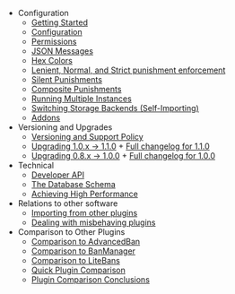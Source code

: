* Configuration
  * [Getting Started](Getting-Started)
  * [Configuration](Configuration)
  * [Permissions](Permissions)
  * [JSON Messages](JSON-Messages)
  * [Hex Colors](Color-Codes)
  * [Lenient, Normal, and Strict punishment enforcement](Punishment-Enforcement_-Lenient,-Normal,-and-Strict-settings)
  * [Silent Punishments](Silent-Punishments)
  * [Composite Punishments](Guide-to-Composite-Punishments)
  * [Running Multiple Instances](Running-Multiple-Instances)
  * [Switching Storage Backends (Self-Importing)](Self-Importing)
  * [Addons](Addons)
* Versioning and Upgrades
  * [Versioning and Support Policy](Versioning-and-Support-Policies)
  * [Upgrading 1.0.x -> 1.1.0](Upgrading-to-LibertyBans-1.1.0-from-1.0.x.md) + [Full changelog for 1.1.0](Changes-in-LibertyBans-1.1.0.md)
  * [Upgrading 0.8.x -> 1.0.0](Upgrading-to-LibertyBans-1.0.0-from-0.8.x) + [Full changelog for 1.0.0](Changes-in-LibertyBans-1.0.0)
* Technical
  * [Developer API](Developer-API)
  * [The Database Schema](The-Database-Schema)
  * [Achieving High Performance](Database-Performance)
* Relations to other software
  * [Importing from other plugins](Importing-from-Other-Plugins)
  * [Dealing with misbehaving plugins](Misbehaving-Plugins)
* Comparison to Other Plugins
  * [Comparison to AdvancedBan](Comparison-to-AdvancedBan)
  * [Comparison to BanManager](Comparison-to-BanManager)
  * [Comparison to LiteBans](Comparison-to-LiteBans)
  * [Quick Plugin Comparison](Quick-Plugin-Comparison)
  * [Plugin Comparison Conclusions](Plugin-Comparison-Conclusions)

